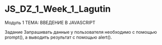 # JS_DZ_1_Week_1_Lagutin

Модуль 1
ТЕМА: ВВЕДЕНИЕ В JAVASCRIPT

Задание 
Запрашивать данные у пользователя необходимо с помощью 
prompt(), а выводить результат с помощью alert().
